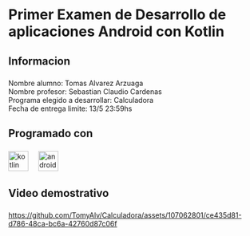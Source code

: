 <h1 align="left">Primer Examen de Desarrollo de aplicaciones Android con Kotlin</h1>

###

<p align="left"></p>

###

<h2 align="left">Informacion</h2>

###

<p align="left">Nombre alumno: Tomas Alvarez Arzuaga<br>Nombre profesor: Sebastian Claudio Cardenas<br>Programa elegido a desarrollar: Calculadora<br>Fecha de entrega limite: 13/5 23:59hs</p>

###

<h2 align="left">Programado con</h2>

###

<div align="left">
  <img src="https://cdn.jsdelivr.net/gh/devicons/devicon/icons/kotlin/kotlin-original.svg" height="40" alt="kotlin logo"  />
  <img width="12" />
  <img src="https://cdn.jsdelivr.net/gh/devicons/devicon/icons/androidstudio/androidstudio-original.svg" height="40" alt="androidstudio logo"  />
</div>

###

<h2 align="left">Video demostrativo</h2>

###


https://github.com/TomyAlv/Calculadora/assets/107062801/ce435d81-d786-48ca-bc6a-42760d87c06f



###
